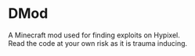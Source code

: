 # DMod

A Minecraft mod used for finding exploits on Hypixel. <br>
Read the code at your own risk as it is trauma inducing.